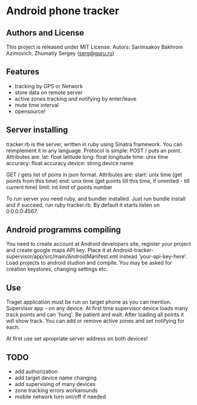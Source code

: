 Android phone tracker
=====================

Authors and License
-------------------

This project is released under MIT License.
Autors: Sarimsakov Bakhrom Azimovich, Zhumatiy Sergey (serg@guru.ru)

Features
-------------------

- tracking by GPS or Network
- store data on remote server
- active zones tracking and notifying by enter/leave
- mute time interval
- opensource!

Server installing
-------------------

tracker.rb is the server, written in ruby using Sinatra framework. You can reimplement it in any language.
Protocol is simple:
POST / puts an point. Attributes are: 
  lat: float latitude
  long: float longitude
  time: unix time
  accuracy: float accuracy
  device: string device name

GET / gets list of poins in json format. Attributes are:
  start: unix time (get points from this time)
  end:   unix time (get points till this time, if ommited - till current time)
  limit: int limit of points number

To run server you need ruby, and bundler installed. Just run bundle install and if succeed, run ruby tracker.rb.
By default it starts listen on 0.0.0.0:4567.

Android programms compiling
-------------------

You need to create account at Android developers site, register your project and create google maps API key.
Place it at Android-tracker-supervisor/app/src/main/AndroidManifest.xml instead 'your-api-key-here'.
Load projects to android studion and compile. You may be asked for creation keystores, changing settings etc.

Use
-------------------

Traget application must be run on target phone as you can mention. Supervisor app - on any device.
At first time supervisor device loads many track points and can 'hung'. Be patient and wait. After loading all points it will show track.
You can add or remove active zones and set notifying for each.

At first use set apropriate server address on both devices!

TODO
-------------------

- add authorization
- add target device name changing
- add supervising of many devices
- zone tracking errors workarounds
- mobile network turn oni/off if needed

